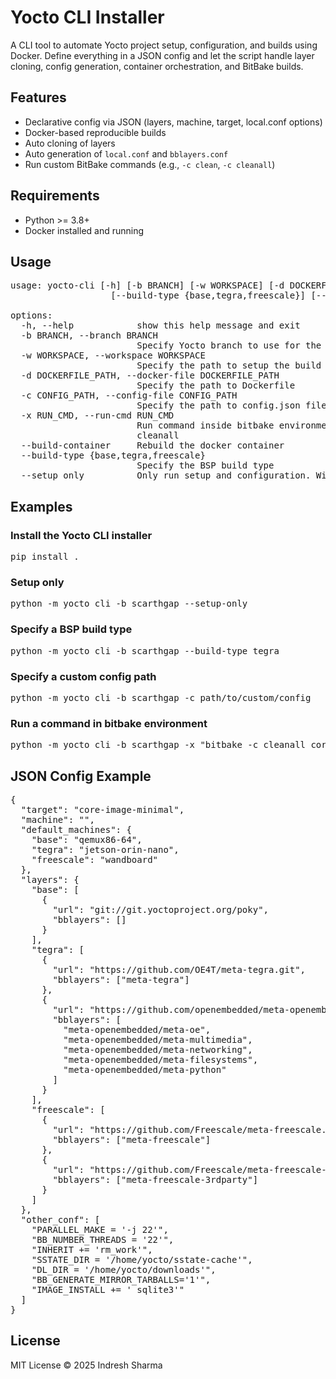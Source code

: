 # Yocto CLI Installer

A CLI tool to automate Yocto project setup, configuration, and builds using Docker.
Define everything in a JSON config and let the script handle layer cloning, config generation, container orchestration, and BitBake builds.

## Features

- Declarative config via JSON (layers, machine, target, local.conf options)
- Docker-based reproducible builds
- Auto cloning of layers
- Auto generation of `local.conf` and `bblayers.conf`
- Run custom BitBake commands (e.g., `-c clean`, `-c cleanall`)

## Requirements

- Python >= 3.8+
- Docker installed and running

## Usage
<pre>
usage: yocto-cli [-h] [-b BRANCH] [-w WORKSPACE] [-d DOCKERFILE_PATH] [-c CONFIG_PATH] [-x RUN_CMD] [--build-container]
                   [--build-type {base,tegra,freescale}] [--setup_only]

options:
  -h, --help            show this help message and exit
  -b BRANCH, --branch BRANCH
                        Specify Yocto branch to use for the build
  -w WORKSPACE, --workspace WORKSPACE
                        Specify the path to setup the build
  -d DOCKERFILE_PATH, --docker-file DOCKERFILE_PATH
                        Specify the path to Dockerfile
  -c CONFIG_PATH, --config-file CONFIG_PATH
                        Specify the path to config.json file to configure the yocto build
  -x RUN_CMD, --run-cmd RUN_CMD
                        Run command inside bitbake environment. Helpful for cases when you need to run commands like bitbake -c   
                        cleanall <target>
  --build-container     Rebuild the docker container
  --build-type {base,tegra,freescale}
                        Specify the BSP build type
  --setup_only          Only run setup and configuration. Will not initiate the yocto build
</pre>

## Examples

### Install the Yocto CLI installer

<pre>
pip install .
</pre>

### Setup only

<pre>
python -m yocto_cli -b scarthgap --setup-only
</pre>

### Specify a BSP build type

<pre>
python -m yocto_cli -b scarthgap --build-type tegra
</pre>

### Specify a custom config path

<pre>
python -m yocto_cli -b scarthgap -c path/to/custom/config
</pre>

### Run a command in bitbake environment

<pre>
python -m yocto_cli -b scarthgap -x "bitbake -c cleanall core-image-minimal"
</pre>

## JSON Config Example

<pre>
{
  "target": "core-image-minimal",
  "machine": "",
  "default_machines": {
    "base": "qemux86-64",
    "tegra": "jetson-orin-nano",
    "freescale": "wandboard"
  },
  "layers": {
    "base": [
      {
        "url": "git://git.yoctoproject.org/poky",
        "bblayers": []
      }
    ],
    "tegra": [
      {
        "url": "https://github.com/OE4T/meta-tegra.git",
        "bblayers": ["meta-tegra"]
      },
      {
        "url": "https://github.com/openembedded/meta-openembedded.git",
        "bblayers": [
          "meta-openembedded/meta-oe",
          "meta-openembedded/meta-multimedia",
          "meta-openembedded/meta-networking",
          "meta-openembedded/meta-filesystems",
          "meta-openembedded/meta-python"
        ]
      }
    ],
    "freescale": [
      {
        "url": "https://github.com/Freescale/meta-freescale.git",
        "bblayers": ["meta-freescale"]
      },
      {
        "url": "https://github.com/Freescale/meta-freescale-3rdparty.git",
        "bblayers": ["meta-freescale-3rdparty"]
      }
    ]
  },
  "other_conf": [
    "PARALLEL_MAKE = '-j 22'",
    "BB_NUMBER_THREADS = '22'",
    "INHERIT += 'rm_work'",
    "SSTATE_DIR = '/home/yocto/sstate-cache'",
    "DL_DIR = '/home/yocto/downloads'",
    "BB_GENERATE_MIRROR_TARBALLS='1'",
    "IMAGE_INSTALL += ' sqlite3'"
  ]
}
</pre>

## License

MIT License © 2025 Indresh Sharma
